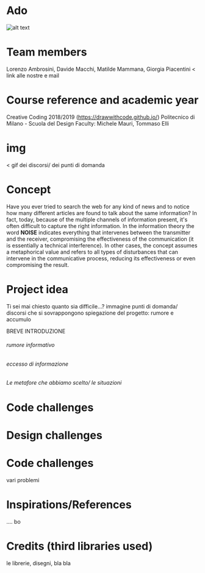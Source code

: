 # Ado
![alt text](https://github.com/drawwithcode/2018-group-work-group-08/imgr/logo.png)
# Team members
Lorenzo Ambrosini, Davide Macchi, Matilde Mammana, Giorgia Piacentini
< link alle nostre e mail
# Course reference and academic year
Creative Coding 2018/2019 (https://drawwithcode.github.io/)
Politecnico di Milano - Scuola del Design
Faculty: Michele Mauri, Tommaso Elli
# img
< gif dei discorsi/ dei punti di domanda
# Concept
Have you ever tried to search the web for any kind of news and to notice how many different articles are found to talk about the same information?
In fact, today, because of the multiple channels of information present, it's often difficult to capture the right information. 
In the information theory the word **NOISE** indicates everything that intervenes between the transmitter and the receiver, compromising the effectiveness of the communication (it is essentially a technical interference).
In other cases, the concept assumes a metaphorical value and refers to all types of disturbances that can intervene in the communicative process, reducing its effectiveness or even compromising the result.

# Project idea
Ti sei mai chiesto quanto sia difficile...? immagine punti di domanda/ discorsi che si sovrappongono
spiegazione del progetto: rumore e accumulo

BREVE INTRODUZIONE

###### rumore informativo 

###### eccesso di informazione


###### Le metafore che abbiamo scelto/ le situazioni


# Code challenges
# Design challenges
# Code challenges

vari problemi
# Inspirations/References
.... bo
# Credits (third libraries used)
le librerie, disegni, bla bla 



